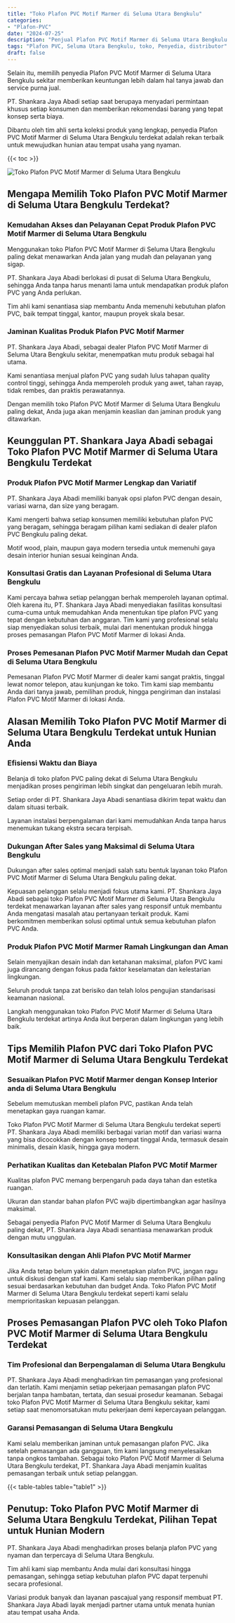 ```yaml
---
title: "Toko Plafon PVC Motif Marmer di Seluma Utara Bengkulu"
categories: 
- "Plafon-PVC"
date: "2024-07-25"
description: "Penjual Plafon PVC Motif Marmer di Seluma Utara Bengkulu bagi rumah, office, dan ritel. Produk terbaik, variasi motif, variasi warna modern, beserta jasa instalasi ditangani oleh tenaga ahli ahli serta garansi resmi!|Servis distribusi Plafon PVC Motif Marmer di Seluma Utara Bengkulu bagi kebutuhan tempat tinggal, perkantoran, maupun toko, beserta produk unggulan dan pemasangan oleh tenaga ahli ahli serta garansi resmi.|Pilihan Plafon PVC Motif Marmer di Seluma Utara Bengkulu yang terpercaya bagi hunian, perkantoran, dan ritel, bersama plafon terbaik dan penempatan dikerjakan oleh tenaga ahli profesional dan garansi resmi.|Penjualan Plafon PVC Motif Marmer di Seluma Utara Bengkulu bagi hunian, office, serta ritel, beserta produk unggulan dan instalasi dikerjakan oleh tim profesional, disertai beserta kepastian resmi.}"
tags: "Plafon PVC, Seluma Utara Bengkulu, toko, Penyedia, distributor"
draft: false
---
```


Selain itu, memilih penyedia Plafon PVC Motif Marmer di Seluma Utara Bengkulu sekitar memberikan keuntungan lebih dalam hal tanya jawab dan service purna jual.

PT. Shankara Jaya Abadi setiap saat berupaya menyadari permintaan khusus setiap konsumen dan memberikan rekomendasi barang yang tepat konsep serta biaya.

Dibantu oleh tim ahli serta koleksi produk yang lengkap, penyedia Plafon PVC Motif Marmer di Seluma Utara Bengkulu terdekat adalah rekan terbaik untuk mewujudkan hunian atau tempat usaha yang nyaman.

{{< toc >}}

![Toko Plafon PVC Motif Marmer di Seluma Utara Bengkulu](/images/Plafon-PVC/Toko-Plafon-PVC-Motif-Marmer-di-Seluma-Utara-Bengkulu.png)


## Mengapa Memilih Toko Plafon PVC Motif Marmer di Seluma Utara Bengkulu Terdekat?

### Kemudahan Akses dan Pelayanan Cepat Produk Plafon PVC Motif Marmer di Seluma Utara Bengkulu

Menggunakan toko Plafon PVC Motif Marmer di Seluma Utara Bengkulu paling dekat menawarkan Anda jalan yang mudah dan pelayanan yang sigap.

PT. Shankara Jaya Abadi berlokasi di pusat di Seluma Utara Bengkulu, sehingga Anda tanpa harus menanti lama untuk mendapatkan produk plafon PVC yang Anda perlukan.

Tim ahli kami senantiasa siap membantu Anda memenuhi kebutuhan plafon PVC, baik tempat tinggal, kantor, maupun proyek skala besar.

### Jaminan Kualitas Produk Plafon PVC Motif Marmer

PT. Shankara Jaya Abadi, sebagai dealer Plafon PVC Motif Marmer di Seluma Utara Bengkulu sekitar, menempatkan mutu produk sebagai hal utama.

Kami senantiasa menjual plafon PVC yang sudah lulus tahapan quality control tinggi, sehingga Anda memperoleh produk yang awet, tahan rayap, tidak rembes, dan praktis perawatannya.

Dengan memilih toko Plafon PVC Motif Marmer di Seluma Utara Bengkulu paling dekat, Anda juga akan menjamin keaslian dan jaminan produk yang ditawarkan.

## Keunggulan PT. Shankara Jaya Abadi sebagai Toko Plafon PVC Motif Marmer di Seluma Utara Bengkulu Terdekat

### Produk Plafon PVC Motif Marmer Lengkap dan Variatif

PT. Shankara Jaya Abadi memiliki banyak opsi plafon PVC dengan desain, variasi warna, dan size yang beragam.

Kami mengerti bahwa setiap konsumen memiliki kebutuhan plafon PVC yang beragam, sehingga beragam pilihan kami sediakan di dealer plafon PVC Bengkulu paling dekat.

Motif wood, plain, maupun gaya modern tersedia untuk memenuhi gaya desain interior hunian sesuai keinginan Anda.

### Konsultasi Gratis dan Layanan Profesional di Seluma Utara Bengkulu

Kami percaya bahwa setiap pelanggan berhak memperoleh layanan optimal. Oleh karena itu, PT. Shankara Jaya Abadi menyediakan fasilitas konsultasi cuma-cuma untuk memudahkan Anda menentukan tipe plafon PVC yang tepat dengan kebutuhan dan anggaran. Tim kami yang profesional selalu siap menyediakan solusi terbaik, mulai dari menentukan produk hingga proses pemasangan Plafon PVC Motif Marmer di lokasi Anda.

### Proses Pemesanan Plafon PVC Motif Marmer Mudah dan Cepat di Seluma Utara Bengkulu

Pemesanan Plafon PVC Motif Marmer di dealer kami sangat praktis, tinggal lewat nomor telepon, atau kunjungan ke toko. Tim kami siap membantu Anda dari tanya jawab, pemilihan produk, hingga pengiriman dan instalasi Plafon PVC Motif Marmer di lokasi Anda.

## Alasan Memilih Toko Plafon PVC Motif Marmer di Seluma Utara Bengkulu Terdekat untuk Hunian Anda

### Efisiensi Waktu dan Biaya

Belanja di toko plafon PVC paling dekat di Seluma Utara Bengkulu menjadikan proses pengiriman lebih singkat dan pengeluaran lebih murah.

Setiap order di PT. Shankara Jaya Abadi senantiasa dikirim tepat waktu dan dalam situasi terbaik.

Layanan instalasi berpengalaman dari kami memudahkan Anda tanpa harus menemukan tukang ekstra secara terpisah.

### Dukungan After Sales yang Maksimal di Seluma Utara Bengkulu

Dukungan after sales optimal menjadi salah satu bentuk layanan toko Plafon PVC Motif Marmer di Seluma Utara Bengkulu paling dekat.

Kepuasan pelanggan selalu menjadi fokus utama kami. PT. Shankara Jaya Abadi sebagai toko Plafon PVC Motif Marmer di Seluma Utara Bengkulu terdekat menawarkan layanan after sales yang responsif untuk membantu Anda mengatasi masalah atau pertanyaan terkait produk. Kami berkomitmen memberikan solusi optimal untuk semua kebutuhan plafon PVC Anda.

### Produk Plafon PVC Motif Marmer Ramah Lingkungan dan Aman

Selain menyajikan desain indah dan ketahanan maksimal, plafon PVC kami juga dirancang dengan fokus pada faktor keselamatan dan kelestarian lingkungan.

Seluruh produk tanpa zat berisiko dan telah lolos pengujian standarisasi keamanan nasional.

Langkah menggunakan toko Plafon PVC Motif Marmer di Seluma Utara Bengkulu terdekat artinya Anda ikut berperan dalam lingkungan yang lebih baik.

## Tips Memilih Plafon PVC dari Toko Plafon PVC Motif Marmer di Seluma Utara Bengkulu Terdekat

### Sesuaikan Plafon PVC Motif Marmer dengan Konsep Interior anda di Seluma Utara Bengkulu

Sebelum memutuskan membeli plafon PVC, pastikan Anda telah menetapkan gaya ruangan kamar.

Toko Plafon PVC Motif Marmer di Seluma Utara Bengkulu terdekat seperti PT. Shankara Jaya Abadi memiliki berbagai varian motif dan variasi warna yang bisa dicocokkan dengan konsep tempat tinggal Anda, termasuk desain minimalis, desain klasik, hingga gaya modern.

### Perhatikan Kualitas dan Ketebalan Plafon PVC Motif Marmer

Kualitas plafon PVC memang berpengaruh pada daya tahan dan estetika ruangan.

Ukuran dan standar bahan plafon PVC wajib dipertimbangkan agar hasilnya maksimal.

Sebagai penyedia Plafon PVC Motif Marmer di Seluma Utara Bengkulu paling dekat, PT. Shankara Jaya Abadi senantiasa menawarkan produk dengan mutu unggulan.

### Konsultasikan dengan Ahli Plafon PVC Motif Marmer

Jika Anda tetap belum yakin dalam menetapkan plafon PVC, jangan ragu untuk diskusi dengan staf kami. Kami selalu siap memberikan pilihan paling sesuai berdasarkan kebutuhan dan budget Anda. Toko Plafon PVC Motif Marmer di Seluma Utara Bengkulu terdekat seperti kami selalu memprioritaskan kepuasan pelanggan.

## Proses Pemasangan Plafon PVC oleh Toko Plafon PVC Motif Marmer di Seluma Utara Bengkulu Terdekat

### Tim Profesional dan Berpengalaman di Seluma Utara Bengkulu

PT. Shankara Jaya Abadi menghadirkan tim pemasangan yang profesional dan terlatih. Kami menjamin setiap pekerjaan pemasangan plafon PVC berjalan tanpa hambatan, tertata, dan sesuai prosedur keamanan. Sebagai toko Plafon PVC Motif Marmer di Seluma Utara Bengkulu sekitar, kami setiap saat menomorsatukan mutu pekerjaan demi kepercayaan pelanggan.

### Garansi Pemasangan di Seluma Utara Bengkulu

Kami selalu memberikan jaminan untuk pemasangan plafon PVC. Jika setelah pemasangan ada gangguan, tim kami langsung menyelesaikan tanpa ongkos tambahan. Sebagai toko Plafon PVC Motif Marmer di Seluma Utara Bengkulu terdekat, PT. Shankara Jaya Abadi menjamin kualitas pemasangan terbaik untuk setiap pelanggan.

{{< table-tables table="table1" >}}

## Penutup: Toko Plafon PVC Motif Marmer di Seluma Utara Bengkulu Terdekat, Pilihan Tepat untuk Hunian Modern

PT. Shankara Jaya Abadi menghadirkan proses belanja plafon PVC yang nyaman dan terpercaya di Seluma Utara Bengkulu.

Tim ahli kami siap membantu Anda mulai dari konsultasi hingga pemasangan, sehingga setiap kebutuhan plafon PVC dapat terpenuhi secara profesional.

Variasi produk banyak dan layanan pascajual yang responsif membuat PT. Shankara Jaya Abadi layak menjadi partner utama untuk menata hunian atau tempat usaha Anda.